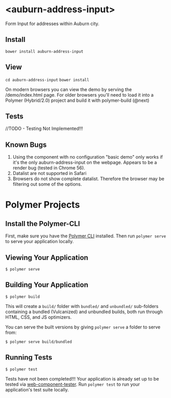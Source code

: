 # \<auburn-address-input\>

Form Input for addresses within Auburn city.

## Install

`bower install auburn-address-input`

## View

`cd auburn-address-input`
`bower install`

On modern browsers you can view the demo by serving the /demo/index.html page. For older browsers you'll need to load it into a Polymer (Hybrid/2.0) project and build it with polymer-build (@next)

## Tests

//TODO - Testing Not Implemented!!!

## Known Bugs

1. Using the component with no configuration "basic demo" only works if it's the only auburn-address-input on the webpage. Appears to be a render bug (tested in Chrome 56).
2. Datalist are not supported in Safari
3. Browsers do not show complete datalist. Therefore the browser may be filtering out some of the options.

# Polymer Projects

## Install the Polymer-CLI

First, make sure you have the [Polymer CLI](https://www.npmjs.com/package/polymer-cli) installed. Then run `polymer serve` to serve your application locally.

## Viewing Your Application

```
$ polymer serve
```

## Building Your Application

```
$ polymer build
```

This will create a `build/` folder with `bundled/` and `unbundled/` sub-folders
containing a bundled (Vulcanized) and unbundled builds, both run through HTML,
CSS, and JS optimizers.

You can serve the built versions by giving `polymer serve` a folder to serve
from:

```
$ polymer serve build/bundled
```

## Running Tests

```
$ polymer test
```

Tests have not been completed!!!
Your application is already set up to be tested via [web-component-tester](https://github.com/Polymer/web-component-tester). Run `polymer test` to run your application's test suite locally.
